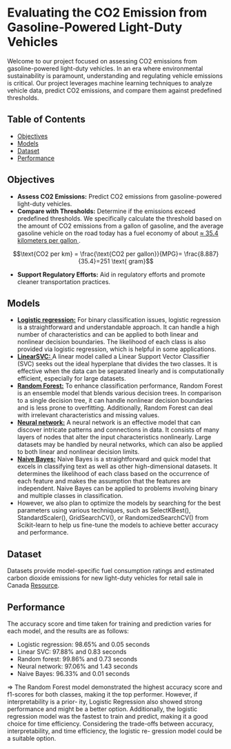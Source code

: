 # Evaluating the CO2 Emission from Gasoline-Powered Light-Duty Vehicles

Welcome to our project focused on assessing CO2 emissions from gasoline-powered light-duty vehicles. In an era where environmental sustainability is paramount, understanding and regulating vehicle emissions is critical. Our project leverages machine learning techniques to analyze vehicle data, predict CO2 emissions, and compare them against predefined thresholds.

## Table of Contents
- [Objectives](#objectives)
- [Models](#models)
- [Dataset](#dataset)
- [Performance](#performance)
  
## Objectives

- **Assess CO2 Emissions:** Predict CO2 emissions from gasoline-powered light-duty vehicles.
- **Compare with Thresholds:** Determine if the emissions exceed predefined thresholds. We specifically calculate the threshold based on the amount of CO2 emissions from a gallon of gasoline, and the average gasoline vehicle on the road today has a fuel economy of about <a href= "https://nepis.epa.gov/Exe/ZyPDF.cgi?Dockey=P100U8YT.pdf" > ≈ 35.4 kilometers per gallon </a>.

$$\text{CO2 per km} = \frac{\text{CO2 per gallon}}{MPG}= \frac{8.887}{35.4}=251 \text{ gram}$$

- **Support Regulatory Efforts:** Aid in regulatory efforts and promote cleaner transportation practices.

## Models

- <a href="https://scikit-learn.org/stable/modules/generated/sklearn.linear_model.LogisticRegression.html"> **Logistic regression:**</a> For binary classification issues, logistic regression is a straightforward and understandable approach. It can handle a high number of characteristics and can be applied to both linear and nonlinear decision boundaries. The likelihood of each class is also provided via logistic regression, which is helpful in some applications.
- <a href="https://scikit-learn.org/stable/modules/generated/sklearn.svm.LinearSVC.html#sklearn.svm.LinearSVC"> **LinearSVC:** </a> A linear model called a Linear Support Vector Classifier (SVC) seeks out the ideal hyperplane that divides the two classes. It is effective when the data can be separated linearly and is computationally efficient, especially for large datasets.
- <a href="https://scikit-learn.org/stable/modules/generated/sklearn.ensemble.RandomForestClassifier.html#sklearn.ensemble.RandomForestClassifier"> **Random Forest:**</a> To enhance classification performance, Random Forest is an ensemble model that blends various decision trees. In comparison to a single decision tree, it can handle nonlinear decision boundaries and is less prone to overfitting. Additionally, Random Forest can deal with irrelevant characteristics and missing values.
- <a href="https://scikit-learn.org/stable/modules/generated/sklearn.neural_network.MLPClassifier.html#sklearn.neural_network.MLPClassifier"> **Neural network:**</a> A neural network is an effective model that can discover intricate patterns and connections in data. It consists of many layers of nodes that alter the input characteristics nonlinearly. Large datasets may be handled by neural networks, which can also be applied to both linear and nonlinear decision limits.
- <a href="https://scikit-learn.org/stable/modules/generated/sklearn.naive_bayes.GaussianNB.html#sklearn.naive_bayes.GaussianNB" > **Naive Bayes:**</a> Naive Bayes is a straightforward and quick model that excels in classifying text as well as other high-dimensional datasets. It determines the likelihood of each class based on the occurrence of each feature and makes the assumption that the features are independent. Naive Bayes can be applied to problems involving binary and multiple classes in classification.
- However, we also plan to optimize the models by searching for the best parameters using various techniques, such as SelectKBest(), StandardScaler(), GridSearchCV(), or RandomizedSearchCV() from Scikit-learn to help us fine-tune the models to achieve better accuracy and performance.

## Dataset
Datasets provide model-specific fuel consumption ratings and estimated carbon dioxide emissions for new light-duty vehicles for retail sale in Canada <a href="https://open.canada.ca/data/en/dataset/98f1a129-f628-4ce4-b24d-6f16bf24dd64">Resource</a>.

## Performance
The accuracy score and time taken for training and prediction varies for each model, and the results are as follows:
- Logistic regression: 98.65% and 0.05 seconds
- Linear SVC: 97.88% and 0.83 seconds
- Random forest: 99.86% and 0.73 seconds
- Neural network: 97.06% and 1.43 seconds
- Naive Bayes: 96.33% and 0.01 seconds

=> The Random Forest model demonstrated the highest accuracy score and f1-scores for both classes, making it the top performer. However, if interpretability is a prior- ity, Logistic Regression also showed strong performance and might be a better option. Additionally, the logistic regression model was the fastest to train and predict, making it a good choice for time efficiency. Considering the trade-offs between accuracy, interpretability, and time efficiency, the logistic re- gression model could be a suitable option.

